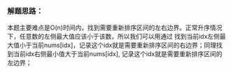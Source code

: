 ### 解题思路：
本题主要难点是O(n)时间内，找到需要重新排序区间的左右边界。正常升序情况下，任意数的左侧最大值应该小于该数，所以我们可以用通过
找到当前idx左侧最大值小于当前nums[idx]，记录这个idx就是需要重新排序区间的右边界；同理找到当前idx右侧最小值大于当前nums[idx],
记录这个idx就是需要重新排序区间的左边界；